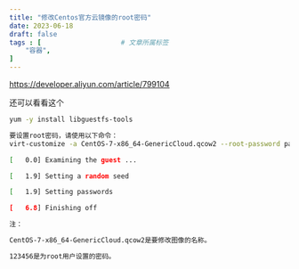 ```yaml
---
title: "修改Centos官方云镜像的root密码"
date: 2023-06-18
draft: false
tags : [                    # 文章所属标签
    "容器", 
]
---
```



https://developer.aliyun.com/article/799104

还可以看看这个

```bash
yum -y install libguestfs-tools

要设置root密码，请使用以下命令：
virt-customize -a CentOS-7-x86_64-GenericCloud.qcow2 --root-password password:123456

[   0.0] Examining the guest ...

[   1.9] Setting a random seed

[   1.9] Setting passwords

[   6.8] Finishing off

注：

CentOS-7-x86_64-GenericCloud.qcow2是要修改图像的名称。

123456是为root用户设置的密码。
```

